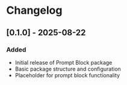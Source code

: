 # Changelog

## [0.1.0] - 2025-08-22

### Added
- Initial release of Prompt Block package
- Basic package structure and configuration
- Placeholder for prompt block functionality